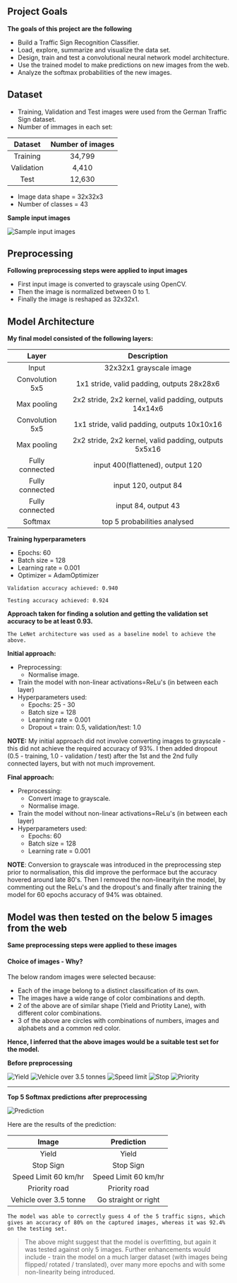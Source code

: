 ## **Project Goals** 

**The goals of this project are the following**
* Build a Traffic Sign Recognition Classifier.
* Load, explore, summarize and visualize the data set.
* Design, train and test a convolutional neural network model architecture.
* Use the trained model to make predictions on new images from the web.
* Analyze the softmax probabilities of the new images.

## Dataset
* Training, Validation and Test images were used from the German Traffic Sign dataset.
* Number of immages in each set:

|Dataset   |Number of images   |
|:--------:|:-----------------:|
|Training  |34,799             |
|Validation|4,410              |
|Test      |12,630             |

* Image data shape = 32x32x3
* Number of classes = 43


**Sample input images**

![Sample input images](examples/sample_input.jpg)



## Preprocessing
**Following preprocessing steps were applied to input images**
* First input image is converted to grayscale using OpenCV.
* Then the image is normalized between 0 to 1.
* Finally the image is reshaped as 32x32x1.

## Model Architecture
**My final model consisted of the following layers:**

| Layer         		|     Description	        					| 
|:---------------------:|:---------------------------------------------:| 
| Input         		| 32x32x1 grayscale image   							| 
| Convolution 5x5     	| 1x1 stride, valid padding, outputs 28x28x6 	|
| Max pooling	      	| 2x2 stride, 2x2 kernel, valid padding, outputs 14x14x6 				|
| Convolution 5x5	    | 1x1 stride, valid padding, outputs 10x10x16 |
| Max pooling	      	| 2x2 stride, 2x2 kernel, valid padding, outputs 5x5x16 				|
| Fully connected		| input 400(flattened), output 120		|
| Fully connected		| input 120, output 84		|
| Fully connected		| input 84, output 43		|
| Softmax				| top 5 probabilities analysed		|

**Training hyperparameters**
  * Epochs: 60
  * Batch size = 128
  * Learning rate = 0.001
  * Optimizer = AdamOptimizer
  
`Validation accuracy achieved: 0.940`

`Testing accuracy achieved: 0.924`


**Approach taken for finding a solution and getting the validation set accuracy to be at least 0.93.**

`The LeNet architecture was used as a baseline model to achieve the above.`

**Initial approach:**
* Preprocessing:
  * Normalise image.
* Train the model with non-linear activations=ReLu's (in between each layer)
* Hyperparameters used:
  * Epochs: 25 - 30
  * Batch size = 128
  * Learning rate = 0.001
  * Dropout = train: 0.5, validation/test: 1.0

**NOTE:** My initial approach did not involve converting images to grayscale - this did not achieve the required accuracy of 93%. I then added dropout (0.5 - training, 1.0 - validation / test) after the 1st and the 2nd fully connected layers, but with not much improvement.


**Final approach:**
* Preprocessing:
  * Convert image to grayscale.
  * Normalise image.
* Train the model without non-linear activations=ReLu's (in between each layer)
* Hyperparameters used:
  * Epochs: 60
  * Batch size = 128
  * Learning rate = 0.001


**NOTE**: Conversion to grayscale was introduced in the preprocessing step prior to normalisation, this did improve the performace but the accuracy hovered around late 80's. Then I removed the non-linearityin the model, by commenting out the ReLu's and the dropout's and finally after training the model for 60 epochs accuracy of 94% was obtained.



## Model was then tested on the below 5 images from the web
**Same preprocessing steps were applied to these images**

#### Choice of images - Why?
The below random images were selected because:
* Each of the image belong to a distinct classification of its own.
* The images have a wide range of color combinations and depth.
* 2 of the above are of similar shape (Yield and Priotity Lane), with different color combinations.
* 3 of the above are circles with combinations of numbers, images and alphabets and a common red color.

**Hence, I inferred that the above images would be a suitable test set for the model.**

**Before preprocessing**

![Yield](web_images_original/1.jpg)
![Vehicle over 3.5 tonnes](web_images_original/2.jpg)
![Speed limit](web_images_original/3.jpg)
![Stop](web_images_original/4.jpg)
![Priority](web_images_original/5.jpg)

---

**Top 5 Softmax predictions after preprocessing**

![Prediction](examples/predictions.jpg)
 


Here are the results of the prediction:

| Image			        |     Prediction	        					| 
|:---------------------:|:---------------------------------------------:| 
| Yield     		| Yield   									| 
| Stop Sign     			| Stop Sign 										|
| Speed Limit 60 km/hr					| Speed Limit 60 km/hr							|
| Priority road	      		| Priority road	 				|
| Vehicle over 3.5 tonne			| Go straight or right  							|


`The model was able to correctly guess 4 of the 5 traffic signs, which gives an accuracy of 80% on the captured images, whereas it was 92.4% on the testing set.`
> The above might suggest that the model is overfitting, but again it was tested against only 5 images. Further enhancements would include - train the model on a much larger dataset (with images being flipped/ rotated / translated), over many more epochs and with some non-linearity being introduced.
